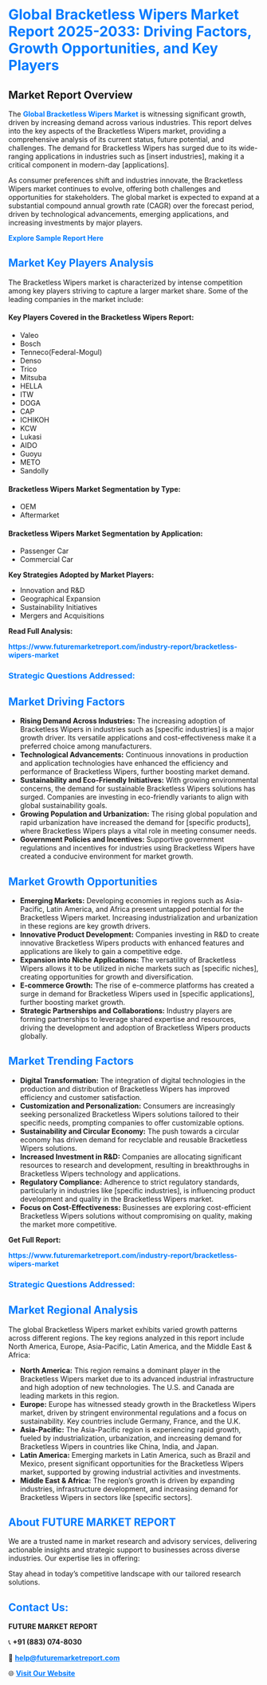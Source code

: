 <h1 style="color: #007BFF;">Global Bracketless Wipers Market Report 2025-2033: Driving Factors, Growth Opportunities, and Key Players</h1>

<section id="overview">
<h2>Market Report Overview</h2>
<p>The <a href="https://www.futuremarketreport.com/industry-report/bracketless-wipers-market" style="color: #007BFF; text-decoration: none;"><strong>Global Bracketless Wipers Market</strong></a> is witnessing significant growth, driven by increasing demand across various industries. This report delves into the key aspects of the Bracketless Wipers market, providing a comprehensive analysis of its current status, future potential, and challenges. The demand for Bracketless Wipers has surged due to its wide-ranging applications in industries such as [insert industries], making it a critical component in modern-day [applications].</p>
<p>As consumer preferences shift and industries innovate, the Bracketless Wipers market continues to evolve, offering both challenges and opportunities for stakeholders. The global market is expected to expand at a substantial compound annual growth rate (CAGR) over the forecast period, driven by technological advancements, emerging applications, and increasing investments by major players.</p>
</section>

<section id="overview">
<p><a href="https://www.futuremarketreport.com/request-sample/reportId=35680" style="color: #007BFF; text-decoration: none;"><strong>Explore Sample Report Here</strong></a></p>
</section>

<section id="key-players">
<h2 style="color: #007BFF;">Market Key Players Analysis</h2>
<p>The Bracketless Wipers market is characterized by intense competition among key players striving to capture a larger market share. Some of the leading companies in the market include:</p>
<h4>Key Players Covered in the Bracketless Wipers Report:</h4>
<ul><li>Valeo</li><li>Bosch</li><li>Tenneco(Federal-Mogul)</li><li>Denso</li><li>Trico</li><li>Mitsuba</li><li>HELLA</li><li>ITW</li><li>DOGA</li><li>CAP</li><li>ICHIKOH</li><li>KCW</li><li>Lukasi</li><li>AIDO</li><li>Guoyu</li><li>METO</li><li>Sandolly</li></ul>
<h4>Bracketless Wipers Market Segmentation by Type:</h4>
<ul><li>OEM</li><li>Aftermarket</li></ul>

<h4>Bracketless Wipers Market Segmentation by Application:</h4>
<ul><li>Passenger Car</li><li>Commercial Car</li></ul>
<p><strong>Key Strategies Adopted by Market Players:</strong></p>
<ul>
<li>Innovation and R&D</li>
<li>Geographical Expansion</li>
<li>Sustainability Initiatives</li>
<li>Mergers and Acquisitions</li>
</ul>
</section>

<section>
<p><strong>Read Full Analysis: </strong></p><a href="https://www.futuremarketreport.com/industry-report/bracketless-wipers-market" style="color: #007BFF; text-decoration: none;"><strong>https://www.futuremarketreport.com/industry-report/bracketless-wipers-market</strong></a>
<h3 style="color: #007BFF;">Strategic Questions Addressed:</h3>
</section>

<section id="driving-factors">
<h2 style="color: #007BFF;">Market Driving Factors</h2>
<ul>
<li><strong>Rising Demand Across Industries:</strong> The increasing adoption of Bracketless Wipers in industries such as [specific industries] is a major growth driver. Its versatile applications and cost-effectiveness make it a preferred choice among manufacturers.</li>
<li><strong>Technological Advancements:</strong> Continuous innovations in production and application technologies have enhanced the efficiency and performance of Bracketless Wipers, further boosting market demand.</li>
<li><strong>Sustainability and Eco-Friendly Initiatives:</strong> With growing environmental concerns, the demand for sustainable Bracketless Wipers solutions has surged. Companies are investing in eco-friendly variants to align with global sustainability goals.</li>
<li><strong>Growing Population and Urbanization:</strong> The rising global population and rapid urbanization have increased the demand for [specific products], where Bracketless Wipers plays a vital role in meeting consumer needs.</li>
<li><strong>Government Policies and Incentives:</strong> Supportive government regulations and incentives for industries using Bracketless Wipers have created a conducive environment for market growth.</li>
</ul>
</section>

<section id="growth-opportunities">
<h2 style="color: #007BFF;">Market Growth Opportunities</h2>
<ul>
<li><strong>Emerging Markets:</strong> Developing economies in regions such as Asia-Pacific, Latin America, and Africa present untapped potential for the Bracketless Wipers market. Increasing industrialization and urbanization in these regions are key growth drivers.</li>
<li><strong>Innovative Product Development:</strong> Companies investing in R&D to create innovative Bracketless Wipers products with enhanced features and applications are likely to gain a competitive edge.</li>
<li><strong>Expansion into Niche Applications:</strong> The versatility of Bracketless Wipers allows it to be utilized in niche markets such as [specific niches], creating opportunities for growth and diversification.</li>
<li><strong>E-commerce Growth:</strong> The rise of e-commerce platforms has created a surge in demand for Bracketless Wipers used in [specific applications], further boosting market growth.</li>
<li><strong>Strategic Partnerships and Collaborations:</strong> Industry players are forming partnerships to leverage shared expertise and resources, driving the development and adoption of Bracketless Wipers products globally.</li>
</ul>
</section>

<section id="trending-factors">
<h2 style="color: #007BFF;">Market Trending Factors</h2>
<ul>
<li><strong>Digital Transformation:</strong> The integration of digital technologies in the production and distribution of Bracketless Wipers has improved efficiency and customer satisfaction.</li>
<li><strong>Customization and Personalization:</strong> Consumers are increasingly seeking personalized Bracketless Wipers solutions tailored to their specific needs, prompting companies to offer customizable options.</li>
<li><strong>Sustainability and Circular Economy:</strong> The push towards a circular economy has driven demand for recyclable and reusable Bracketless Wipers solutions.</li>
<li><strong>Increased Investment in R&D:</strong> Companies are allocating significant resources to research and development, resulting in breakthroughs in Bracketless Wipers technology and applications.</li>
<li><strong>Regulatory Compliance:</strong> Adherence to strict regulatory standards, particularly in industries like [specific industries], is influencing product development and quality in the Bracketless Wipers market.</li>
<li><strong>Focus on Cost-Effectiveness:</strong> Businesses are exploring cost-efficient Bracketless Wipers solutions without compromising on quality, making the market more competitive.</li>
</ul>
</section>

<section>
<p><strong>Get Full Report: </strong></p><a href="https://www.futuremarketreport.com/industry-report/bracketless-wipers-market" style="color: #007BFF; text-decoration: none;"><strong>https://www.futuremarketreport.com/industry-report/bracketless-wipers-market</strong></a>
<h3 style="color: #007BFF;">Strategic Questions Addressed:</h3>
</section>


<section id="regional-analysis">
<h2 style="color: #007BFF;">Market Regional Analysis</h2>
<p>The global Bracketless Wipers market exhibits varied growth patterns across different regions. The key regions analyzed in this report include North America, Europe, Asia-Pacific, Latin America, and the Middle East & Africa:</p>
<ul>
<li><strong>North America:</strong> This region remains a dominant player in the Bracketless Wipers market due to its advanced industrial infrastructure and high adoption of new technologies. The U.S. and Canada are leading markets in this region.</li>
<li><strong>Europe:</strong> Europe has witnessed steady growth in the Bracketless Wipers market, driven by stringent environmental regulations and a focus on sustainability. Key countries include Germany, France, and the U.K.</li>
<li><strong>Asia-Pacific:</strong> The Asia-Pacific region is experiencing rapid growth, fueled by industrialization, urbanization, and increasing demand for Bracketless Wipers in countries like China, India, and Japan.</li>
<li><strong>Latin America:</strong> Emerging markets in Latin America, such as Brazil and Mexico, present significant opportunities for the Bracketless Wipers market, supported by growing industrial activities and investments.</li>
<li><strong>Middle East & Africa:</strong> The region’s growth is driven by expanding industries, infrastructure development, and increasing demand for Bracketless Wipers in sectors like [specific sectors].</li>
</ul>
</section>

<footer>
<h2 style="color: #007BFF;">About FUTURE MARKET REPORT</h2>
<p>We are a trusted name in market research and advisory services, delivering actionable insights and strategic support to businesses across diverse industries. Our expertise lies in offering:</p>

<p>Stay ahead in today’s competitive landscape with our tailored research solutions.</p>

<h2 style="color: #007BFF;">Contact Us:</h2>
<p><strong>FUTURE MARKET REPORT</strong></p>
<p>📞 <strong>+91 (883) 074-8030</strong></p>
<p>📧 <strong><a href="mailto:help@futuremarketreport.com" style="color: #007BFF;">help@futuremarketreport.com</a></strong></p>
<p>🌐 <strong><a href="https://www.futuremarketreport.com/" style="color: #007BFF;">Visit Our Website</a></strong></p>
</footer>